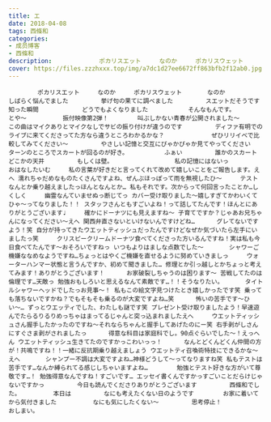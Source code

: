 ```yaml
---
title: エ
date: 2018-04-08
tags: 西條和
categories: 
- 成员博客
- 西條和
description:             ポカリスエット     なのか     ポカリスウェット       なのか         しばらく悩んでました         挙げ句の果てに調べました         スエットだそうです       知った瞬間            どうでも...
cover: https://files.zzzhxxx.top/img/a7dc1d27ee6672ff863bfb2f12ab0.jpg 
---
```


            ポカリスエット     なのか     ポカリスウェット       なのか         しばらく悩んでました         挙げ句の果てに調べました         スエットだそうです       知った瞬間            どうでもよくなりました           そんなもんです。         とや〜          振付映像第2弾！        叫ぶしかない青春が公開されました〜        この曲はマイクありとマイクなしでサビの振り付けが違うのです         ディファ有明でのライブに来てくださってた方なら違うところわかるかな？             ぜひリリイベで比較してみてください〜         やさしい記憶と交互にぴゃかぴゃか見てやってください          ターンのところでスカートが回るのが好き。          ふぁい         誰かのスカート                 どこかの天井         もしくは壁。                 私の記憶にはないっ         おはなしたいむ     私の言葉が好きだと言ってくれて改めて嬉しいことをご報告します。えへ 濡れちゃだめなものたくさんですよね、ぜんぶほっぽって雨を無視したひ〜     テストなんとか乗り越えましたっほんとなんとか… 私もそれです。次からって何回言ったことか…しくしく     幽霊なんていませぬっ断じてっ カバー受け取りました〜嬉しすぎてかわいくてひゃ〜ってなりました！！ スタッフさんともすごいよね！って話してたんです！ほんとにありがとうございます♩     確かにドーナツにも見えますね〜 子育てですか？じゃあお兄ちゃんになってください〜えへ 関西弁直さないといけないんですけどね…      グレてないですよう！笑 自分が持ってきたウエットティッシュだったんですけどなぜか気づいたら左手にいましたっ笑     クリスピークリームドーナツ食べてくださった方いるんですね！実は私も今日食べてたんです〜おそろいですねっ いつもよりはましな点数でした〜       シャワーご機嫌ななめなようですね…ちょっとはやくご機嫌を直せるように努めていきましっ     ウォーターハンマー状態と言うんですか、初めて聞きました… 修理とか引っ越しとかちょっと考えてみます！ありがとうございます！      お家破裂しちゃうのは困ります〜 苦戦してたのは倫理です…天敵っ 勉強おもしろいと思えるなんて素敵です…！！そうなりたい。      タイトルシャワーヘッドでしたっお見事〜！ 私もこの絵文字見つけたとき嬉しかったです笑 乗っても落ちないですかね？でもそもそも乗るのが大変ですよね…笑      怖いの苦手です〜ひい〜… ずっとウエッティでした、わたしも謎です笑 プレゼント受け取りましたよう！早速遊んでたらるりるりめっちゃはまってるじゃんと突っ込まれましたえへ     ウエットティッシュさん握手したかったのですね〜それならちゃんと握手してあげたのにー笑 右手剥がしさんにすぐさま剥がされましたっ      得意な科目は家庭科でし。90点ぐらいでした〜！えっへん ウエットティッシュ生きてたのですかっこわいっっ！      なんとどくんどくん仲間の方が！共鳴ですね！！一緒に反抗期乗り越えましょう ウエットティ召喚術特技にできるかな〜えへ       シャンプー不調は大変ですよね…神様どうして〜ってなりますね笑 私もテストは苦手です…なんか縛られてる感じしちゃいますよね…        勉強とテスト好きな方がいて尊敬です…！ 勉強得意なんですね！すごいです… エッセイ書くんですかっすごいことだらけじゃないですかっ         今日も読んでくださりありがとうございます         西條和でした。         本日は         なにも考えたくない日のようです        お家に着いてから気付きました          なにも気にしたくない〜         思考停止！            おしまい。


